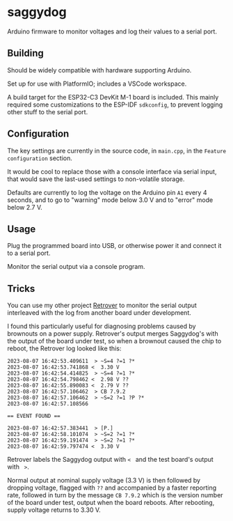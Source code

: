 # saggydog
Arduino firmware to monitor voltages and log their values to a serial port.

## Building

Should be widely compatible with hardware supporting Arduino.

Set up for use with PlatformIO; includes a VSCode workspace.

A build target for the ESP32-C3 DevKit M-1 board is included.  This mainly
required some customizations to the ESP-IDF `sdkconfig`, to prevent logging
other stuff to the serial port.

## Configuration

The key settings are currently in the source code, in `main.cpp`, in the `Feature configuration` section.

It would be cool to replace those with a console interface via serial input,
that would save the last-used settings to non-volatile storage.

Defaults are currently to log the voltage on the Arduino pin `A1` every 4 seconds,
and to go to "warning" mode below 3.0 V and to "error" mode below 2.7 V.

## Usage

Plug the programmed board into USB, or otherwise power it and connect it to a serial port.

Monitor the serial output via a console program.

## Tricks

You can use my other project [Retrover](https://github.com/teejaydub/retrover)
to monitor the serial output interleaved with the log from another board under development.

I found this particularly useful for diagnosing problems caused by brownouts on a power supply.
Retrover's output merges Saggydog's with the output of the board under test,
so when a brownout caused the chip to reboot, the Retrover log looked like this:

```
2023-08-07 16:42:53.409611  > ~S=4 ?=1 ?*
2023-08-07 16:42:53.741868 <  3.30 V
2023-08-07 16:42:54.414825  > ~S=4 ?=1 ?*
2023-08-07 16:42:54.798462 <  2.98 V ??
2023-08-07 16:42:55.890083 <  2.79 V ??
2023-08-07 16:42:57.106462  > CB 7.9.2
2023-08-07 16:42:57.106462  > ~S=2 ?=1 ?P ?*
2023-08-07 16:42:57.108566

== EVENT FOUND ==

2023-08-07 16:42:57.383441  > [P.]
2023-08-07 16:42:58.101074  > ~S=2 ?=1 ?*
2023-08-07 16:42:59.191474  > ~S=2 ?=1 ?*
2023-08-07 16:42:59.797474 <  3.30 V
```

Retrover labels the Saggydog output with `< ` and the test board's output with ` >`.

Normal output at nominal supply voltage (3.3 V) is then followed by dropping
voltage, flagged with `??` and accompanied by a faster reporting rate,
followed in turn by the message `CB 7.9.2` which is the version number of the
board under test, output when the board reboots.  After rebooting, supply
voltage returns to 3.30 V.